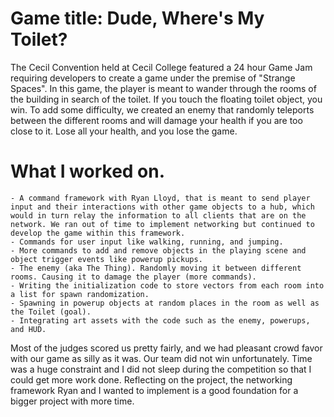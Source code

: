 # Game title: Dude, Where's My Toilet?
The Cecil Convention held at Cecil College featured a 24 hour Game Jam requiring developers to create a game under the premise of "Strange Spaces".
In this game, the player is meant to wander through the rooms of the building in search of the toilet. If you touch the floating toilet object, you win.
To add some difficulty, we created an enemy that randomly teleports between the different rooms and will damage your health if you are too close to it.
Lose all your health, and you lose the game.

# What I worked on.
	- A command framework with Ryan Lloyd, that is meant to send player input and their interactions with other game objects to a hub, which 
	would in turn relay the information to all clients that are on the network. We ran out of time to implement networking but continued to 
	develop the game within this framework.
	- Commands for user input like walking, running, and jumping.
	- More commands to add and remove objects in the playing scene and object trigger events like powerup pickups.
	- The enemy (aka The Thing). Randomly moving it between different rooms. Causing it to damage the player (more commands). 
	- Writing the initialization code to store vectors from each room into a list for spawn randomization.
	- Spawning in powerup objects at random places in the room as well as the Toilet (goal).
	- Integrating art assets with the code such as the enemy, powerups, and HUD.
	
Most of the judges scored us pretty fairly, and we had pleasant crowd favor with our game as silly as it was. Our team did not win unfortunately.
Time was a huge constraint and I did not sleep during the competition so that I could get more work done. 
Reflecting on the project, the networking framework Ryan and I wanted to implement is a good foundation for a bigger project with more time.